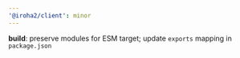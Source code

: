 ```yaml
---
'@iroha2/client': minor
---
```


**build**: preserve modules for ESM target; update `exports` mapping in `package.json`
